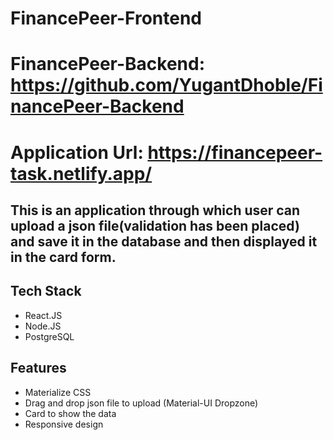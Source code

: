 # FinancePeer-Frontend
# FinancePeer-Backend: https://github.com/YugantDhoble/FinancePeer-Backend
# Application Url: https://financepeer-task.netlify.app/

## This is an application through which user can upload a json file(validation has been placed) and save it in the database and then displayed it in the card form.

## Tech Stack

- React.JS
- Node.JS
- PostgreSQL

## Features

- Materialize CSS
- Drag and drop json file to upload (Material-UI Dropzone)
- Card to show the data
- Responsive design
